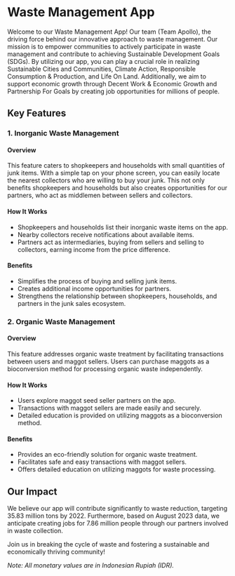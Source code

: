 # Waste Management App

Welcome to our Waste Management App! Our team (Team Apollo), the driving force behind our innovative approach to waste management. Our mission is to empower communities to actively participate in waste management and contribute to achieving Sustainable Development Goals (SDGs). By utilizing our app, you can play a crucial role in realizing Sustainable Cities and Communities, Climate Action, Responsible Consumption & Production, and Life On Land. Additionally, we aim to support economic growth through Decent Work & Economic Growth and Partnership For Goals by creating job opportunities for millions of people.

## Key Features

### 1. Inorganic Waste Management

#### Overview
This feature caters to shopkeepers and households with small quantities of junk items. With a simple tap on your phone screen, you can easily locate the nearest collectors who are willing to buy your junk. This not only benefits shopkeepers and households but also creates opportunities for our partners, who act as middlemen between sellers and collectors.

#### How It Works
- Shopkeepers and households list their inorganic waste items on the app.
- Nearby collectors receive notifications about available items.
- Partners act as intermediaries, buying from sellers and selling to collectors, earning income from the price difference.

#### Benefits
- Simplifies the process of buying and selling junk items.
- Creates additional income opportunities for partners.
- Strengthens the relationship between shopkeepers, households, and partners in the junk sales ecosystem.

### 2. Organic Waste Management

#### Overview
This feature addresses organic waste treatment by facilitating transactions between users and maggot sellers. Users can purchase maggots as a bioconversion method for processing organic waste independently.

#### How It Works
- Users explore maggot seed seller partners on the app.
- Transactions with maggot sellers are made easily and securely.
- Detailed education is provided on utilizing maggots as a bioconversion method.

#### Benefits
- Provides an eco-friendly solution for organic waste treatment.
- Facilitates safe and easy transactions with maggot sellers.
- Offers detailed education on utilizing maggots for waste processing.

## Our Impact

We believe our app will contribute significantly to waste reduction, targeting 35.83 million tons by 2022. Furthermore, based on August 2023 data, we anticipate creating jobs for 7.86 million people through our partners involved in waste collection.

Join us in breaking the cycle of waste and fostering a sustainable and economically thriving community!

*Note: All monetary values are in Indonesian Rupiah (IDR).*
